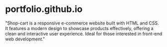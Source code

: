 # portfolio.github.io
"Shop-cart is a responsive e-commerce website built with HTML and CSS. It features a modern design to showcase products effectively, offering a clean and interactive user experience. Ideal for those interested in front-end web development."

